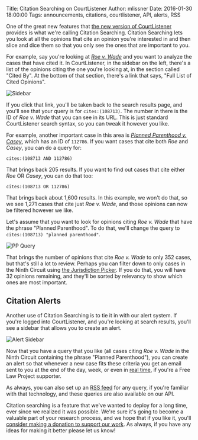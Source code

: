 Title: Citation Searching on CourtListener
Author: mlissner
Date: 2016-01-30 18:00:00
Tags: announcements, citations, courtlistener, API, alerts, RSS


One of the great new features that [the new version of CourtListener][1] provides is what we're calling Citation Searching. Citation Searching lets you look at all the opinions that cite an opinion you're interested in and then slice and dice them so that you only see the ones that are important to you.

For example, say you're looking at [*Roe v. Wade*][roe] and you want to analyze the cases that have cited it. In CourtListener, in the sidebar on the left, there's a list of the opinions citing the one you're looking at, in the section called "Cited By". At the bottom of that section, there's a link that says, "Full List of Cited Opinions".

![Sidebar]({filename}/images/cited-by-sidebar.png)

If you click that link, you'll be taken back to the search results page, and you'll see that your query is for `cites:(108713)`. The number in there is the ID of *Roe v. Wade* that you can see in its URL. This is just standard CourtListener search syntax, so you can tweak it however you like.

For example, another important case in this area is *[Planned Parenthood v. Casey][pp]*, which has an ID of `112786`. If you want cases that cite both *Roe* and *Casey*, you can do a query for:

    cites:(108713 AND 112786)

That brings back 205 results. If you want to find out cases that cite either *Roe* OR *Casey*, you can do that too:

    cites:(108713 OR 112786)

That brings back about 1,600 results. In this example, we won't do that, so we see 1,271 cases that cite just *Roe v. Wade*, and those opinions can now be filtered however we like.

Let's assume that you want to look for opinions citing *Roe v. Wade* that have the phrase "Planned Parenthood". To do that, we'll change the query to `cites:(108713) "planned parenthood"`.

![PP Query]({filename}/images/citing-roe-pp.png)

That brings the number of opinions that cite *Roe v. Wade* to only 352 cases, but that's still a lot to review. Perhaps you can filter down to only cases in the Ninth Circuit using [the Jurisdiction Picker][picker]. If you do that, you will have 32 opinions remaining, and they'll be sorted by relevancy to show which ones are most important.


## Citation Alerts

Another use of Citation Searching is to tie it in with our alert system. If you're logged into CourtListener, and you're looking at search results, you'll see a sidebar that allows you to create an alert.

![Alert Sidebar]({filename}/images/alert-sidebar.png)

Now that you have a query that you like (all cases citing *Roe v. Wade* in the Ninth Circuit containing the phrase "Planned Parenthood"), you can create an alert so that whenever a new case fits these criteria you get an email sent to you at the end of the day, week, or even in [real time][rt], if you're a Free Law Project supporter.

As always, you can also set up an [RSS feed][feeds] for any query, if you're familiar with that technology, and these queries are also available on our API.

Citation searching is a feature that we've wanted to deploy for a long time, ever since we realized it was possible. We're sure it's going to become a valuable part of your research process, and we hope that if you like it, you'll [consider making a donation to support our work][donate]. As always, if you have any ideas for making it better please let us know!


[1]: {filename}/brand-new-courtlistener-a-year-in-the-works.md
[roe]: https://www.courtlistener.com/opinion/108713/roe-v-wade/
[picker]: {filename}/our-new-jurisdiction-picker.md
[rt]: {filename}/courtlistener-will-now-send-alerts-in-real-time.md
[feeds]: https://www.courtlistener.com/feeds/
[donate]: {filename}/pages/donate.md
[pp]: https://courtlistener.com/opinion/112786/planned-parenthood-of-southeastern-pa-v-casey/
